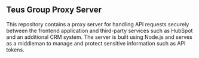 ## Teus Group Proxy Server

This repository contains a proxy server for handling API requests securely between the frontend application and third-party services such as HubSpot and an additional CRM system. The server is built using Node.js and serves as a middleman to manage and protect sensitive information such as API tokens.

